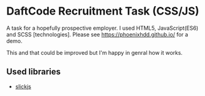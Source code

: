 # DaftCode Recruitment Task (CSS/JS)

A task for a hopefully prospective employer. I used HTML5, JavaScript(ES6) and SCSS [technologies].
Please see https://phoenixhdd.github.io/ for a demo. 

This and that could be improved but I'm happy in genral how it works. 
    

## Used libraries
- [slickjs](http://github.com/kenwheeler/slick)
